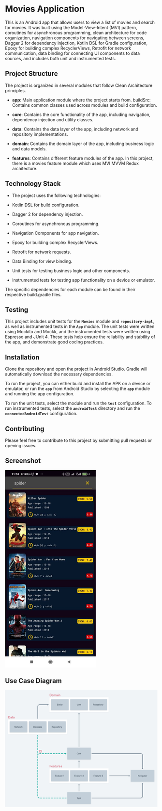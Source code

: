 # Movies Application

This is an Android app that allows users to view a list of movies and search for movies. It was built using the Model-View-Intent (MVI) pattern, coroutines for asynchronous programming, clean architecture for code organization, navigation components for navigating between screens, Dagger 2 for dependency injection, Kotlin DSL for Gradle configuration, Epoxy for building complex RecyclerViews, Retrofit for network communication, data binding for connecting UI components to data sources, and includes both unit and instrumented tests.



## Project Structure

The project is organized in several modules that follow Clean Architecture principles.

- **app**: Main application module where the project starts from.
  buildSrc: Contains common classes used across modules and build configuration.

- **core**: Contains the core functionality of the app, including navigation, dependency injection and utility classes.

- **data**: Contains the data layer of the app, including network and repository implementations.

- **domain**: Contains the domain layer of the app, including business logic and data models.

- **features**: Contains different feature modules of the app. In this project, there is a movies feature module which uses MVI MVVM Redux architecture.

## Technology Stack

- The project uses the following technologies:

- Kotlin DSL for build configuration.

- Dagger 2 for dependency injection.

- Coroutines for asynchronous programming.

- Navigation Components for app navigation.

- Epoxy for building complex RecyclerViews.

- Retrofit for network requests.

- Data Binding for view binding.

- Unit tests for testing business logic and other components.

- Instrumented tests for testing app functionality on a device or emulator.


The specific dependencies for each module can be found in their respective build.gradle files.

## Testing
This project includes unit tests for the **`Movies`** module and **`repository-impl`**, as well as instrumented tests in the **`App`** module. The unit tests were written using Mockito and Mockk, and the instrumented tests were written using Espresso and JUnit 4. These tests help ensure the reliability and stability of the app, and demonstrate good coding practices.

## Installation
Clone the repository and open the project in Android Studio. Gradle will automatically download the necessary dependencies.

To run the project, you can either build and install the APK on a device or emulator, or run the **`app`** from Android Studio by selecting the **`app`** module and running the app configuration.

To run the unit tests, select the module and run the **`test`** configuration. To run instrumented tests, select the **`androidTest`** directory and run the **`connectedAndroidTest`** configuration.

## Contributing

Please feel free to contribute to this project by submitting pull requests or opening issues.

## Screenshot

<img src="/photo/screenshot.jpg" alt="Screenshot of the app" width="300">

## Use Case Diagram

![Use Case Diagram](/photo/app_diagram.png "Use Case Diagram")
